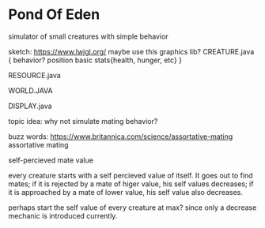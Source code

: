 # Pond Of Eden
simulator of small creatures with simple behavior

sketch:
https://www.lwjgl.org/
maybe use this graphics lib?
CREATURE.java {
  behavior?
  position
  basic stats{health, hunger, etc}
}

RESOURCE.java

WORLD.JAVA

DISPLAY.java

topic idea:
why not simulate mating behavior?

buzz words:
https://www.britannica.com/science/assortative-mating
assortative mating

self-percieved mate value


every creature starts with a self percieved value of itself. It goes out to find mates; if it is rejected by a mate of higer value, his self values decreases; if it is approached by a mate of lower value, his self value also decreases. 

perhaps start the self value of every creature at max? since only a decrease mechanic is introduced currently. 

